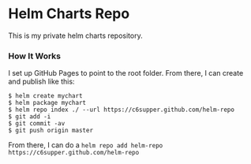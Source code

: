 # Helm Charts Repo

This is my private helm charts repository.

### How It Works

I set up GitHub Pages to point to the root folder. From there, I can
create and publish like this:

```console
$ helm create mychart
$ helm package mychart
$ helm repo index ./ --url https://c6supper.github.com/helm-repo
$ git add -i
$ git commit -av
$ git push origin master
```

From there, I can do a `helm repo add helm-repo
https://c6supper.github.com/helm-repo`
